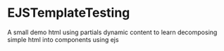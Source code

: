 # EJSTemplateTesting
A small demo html using partials dynamic content to learn decomposing simple html into components using ejs
